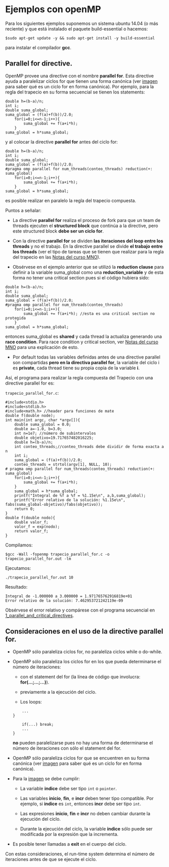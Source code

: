 # Ejemplos con openMP

Para los siguientes ejemplos suponemos un sistema ubuntu 14.04 (o más reciente) y que está instalado el paquete build-essential o hacemos:

```
$sudo apt-get update -y && sudo apt-get install -y build-essential
```

para instalar el compilador **gcc**.


## Parallel for directive.

OpenMP provee una directive con el nombre **parallel for**. Esta directive ayuda a paralelizar ciclos for que tienen una forma canónica (ver [imagen]() para saber qué es un ciclo for en forma canónica). Por ejemplo, para la regla del trapecio en su forma secuencial se tienen los statements:

```
double h=(b-a)/n;
int i;
double suma_global;
suma_global = (f(a)+f(b))/2.0;
    for(i=0;i<=n-1;i++){
        suma_global += f(a+i*h);
    }
suma_global = h*suma_global;
```

y al colocar la directive **parallel for** antes del ciclo for:

```
double h=(b-a)/n;
int i;
double suma_global;
suma_global = (f(a)+f(b))/2.0;
#pragma omp parallel for num_threads(conteo_threads) reduction(+: suma_global)
    for(i=0;i<=n-1;i++){
        suma_global += f(a+i*h);
    }
suma_global = h*suma_global;
```

es posible realizar en paralelo la regla del trapecio compuesta.

Puntos a señalar:

* La directive **parallel for** realiza el proceso de fork para que un team de threads ejecuten el **structured block** que continúa a la directive, pero este structured block **debe ser un ciclo for**.

* Con la directive **parallel for** se dividen **las iteraciones del loop entre los threads** y no el trabajo. En la directive parallel se divide **el trabajo entre los threads** (ver el tipo de tareas que se tienen que realizar para la regla del trapecio en las [Notas del curso MNO](https://www.dropbox.com/s/vcxbrqkk6x946d7/2.4.Sistemas_de_memoria_compartida_openMP.pdf?dl=0)).

* Obsérvese en el ejemplo anterior que se utilizó la **reduction clause** para definir a la variable suma_global como una **reduction_variable** y de esta forma no tener una critical section pues si el código hubiera sido:

```
double h=(b-a)/n;
int i;
double suma_global;
suma_global = (f(a)+f(b))/2.0;
#pragma omp parallel for num_threads(conteo_threads)
    for(i=0;i<=n-1;i++){
        suma_global += f(a+i*h); //esta es una critical section no protegida
    }
suma_global = h*suma_global;

```

entonces suma_global es **shared** y cada thread la actualiza generando una **race condition**. Para race condition y critical section, ver [Notas del curso MNO](https://www.dropbox.com/s/vcxbrqkk6x946d7/2.4.Sistemas_de_memoria_compartida_openMP.pdf?dl=0) para una explicación de esto.


* Por default todas las variables definidas antes de una directive parallel son compartidas **pero en la directiva parallel for**, la variable del ciclo i es **private**, cada thread tiene su propia copia de la variable **i**.


Así, el programa para realizar la regla compuesta del Trapecio con una directive parallel for es:

```trapecio_parallel_for.c```:

```
#include<stdio.h>
#include<stdlib.h>
#include<math.h> //header para funciones de mate
double f(double node);
int main(int argc, char *argv[]){
    double suma_global = 0.0;
    double a=-1.0, b=3.0;
    int n=1e7; //número de subintervalos
    double objetivo=19.717657482016225;
	double h=(b-a)/n;
	int conteo_threads;//conteo_threads debe dividir de forma exacta a n
	int i;
	suma_global = (f(a)+f(b))/2.0;
	conteo_threads = strtol(argv[1], NULL, 10);
# pragma omp parallel for num_threads(conteo_threads) reduction(+: suma_global)
    for(i=0;i<=n-1;i++){
        suma_global += f(a+i*h);
    }
	suma_global = h*suma_global;
    printf("Integral de %f a %f = %1.15e\n", a,b,suma_global);
    printf("Error relativo de la solución: %1.15e\n", fabs(suma_global-objetivo)/fabs(objetivo));
    return 0;
}
double f(double nodo){
    double valor_f;
    valor_f = exp(nodo);
    return valor_f;
}

```

Compilamos:

```
$gcc -Wall -fopenmp trapecio_parallel_for.c -o trapecio_parallel_for.out -lm

```


Ejecutamos:

```
./trapecio_parallel_for.out 10
```

Resultado:

```
Integral de -1.000000 a 3.000000 = 1.971765762916819e+01
Error relativo de la solución: 7.462953721242119e-09
```

Obsérvese el error relativo y compárese con el programa secuencial en [1_parallel_and_critical_directives](../1_parallel_and_critical_directives).


## Consideraciones en el uso de la directive parallel for.

* OpenMP sólo paraleliza ciclos for, no paraleliza ciclos while o do-while.

* OpenMP sólo paraleliza los ciclos for en los que pueda determinarse el número de iteraciones:

	* con el statement del for (la línea de código que involucra: **for(...;...;...)**).

	* previamente a la ejecución del ciclo.

	* Los loops:

	```for(;;){
		...
	}
	```
	```for(i=0;i<n;i++){
		if(...) break;
		...
	}
	```

	**no** pueden paralelizarse pues no hay una forma de determinarse el número de iteraciones con sólo el statement del for.

* OpenMP sólo paraleliza ciclos for que se encuentren en su forma canónica (ver [imagen]() para saber qué es un ciclo for en forma canónica).

* Para la [imagen]() se debe cumplir:

	* La variable **indice** debe ser tipo ```int``` o ```pointer```.

	* Las variables **inicio**, **fin**, e **incr** deben tener tipo compatible. Por ejemplo, si **indice** es ```int```, entonces **incr** debe ser tipo ```int```.

	* Las expresiones **inicio**, **fin** e **incr** no deben cambiar durante la ejecución del ciclo.

	* Durante la ejecución del ciclo, la variable **indice** sólo puede ser modificada por la expresión que la incrementa.

* Es posible tener llamadas a **exit** en el cuerpo del ciclo.

Con estas consideraciones, el run-time system determina el número de iteraciones antes de que se ejecute el ciclo.






